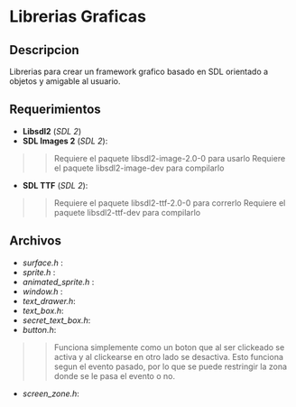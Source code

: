# Librerias Graficas #

## Descripcion ##

Librerias para crear un framework grafico basado en SDL orientado a objetos y amigable al usuario.

## Requerimientos ##

  * **Libsdl2** (_SDL 2_)
  * **SDL Images 2**  (_SDL 2_):
> > Requiere el paquete libsdl2-image-2.0-0 para usarlo
> > Requiere el paquete libsdl2-image-dev para compilarlo
  * **SDL TTF** (_SDL 2_):
> > Requiere el paquete libsdl2-ttf-2.0-0 para correrlo
> > Requiere el paquete libsdl2-ttf-dev para compilarlo

## Archivos ##

  * _surface.h_ :
  * _sprite.h_ :
  * _animated\_sprite.h_ :
  * _window.h_ :
  * _text\_drawer.h_:
  * _text\_box.h_:
  * _secret\_text\_box.h_:
  * _button.h_:
> > Funciona simplemente como un boton que al ser clickeado se activa y al clickearse en otro lado se desactiva. Esto funciona segun el evento pasado, por lo que se puede restringir la zona donde se le pasa el evento o no.
  * _screen\_zone.h_: